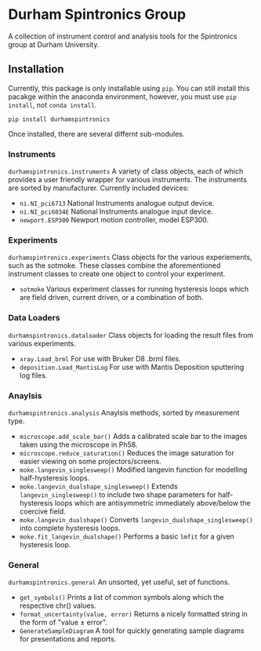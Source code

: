 # Durham Spintronics Group
A collection of instrument control and analysis tools for the Spintronics group at Durham University.

## Installation
Currently, this package is only installable using ```pip```. You can still install this pacakge within the anaconda environment, however, you must use ```pip install```, not ```conda install```.
```
pip install durhamspintronics
```
Once installed, there are several differnt sub-modules.

### Instruments
```durhamspintronics.instruments``` 
A variety of class objects, each of which provides a user friendly wrapper for various instruments. The instruments are sorted by manufacturer. Currently included devices:
* ```ni.NI_pci6713``` National Instruments analogue output device.
* ```ni.NI_pci6034E``` National Instruments analogue input device.
* ```newport.ESP300``` Newport motion controller, model ESP300.

### Experiments
```durhamspintronics.experiments``` 
Class objects for the various experiements, such as the sotmoke. These classes combine the aforementioned instrument classes to create one object to control your experiment.
* ```sotmoke``` Various experiment classes for running hysteresis loops which are field driven, current driven, or a combination of both.
### Data Loaders
```durhamspintronics.dataloader``` 
Class objects for loading the result files from various experiments.
* ```xray.Load_brml``` For use with Bruker D8 .brml files.
* ```deposition.Load_MantisLog``` For use with Mantis Deposition sputtering log files.

### Anaylsis
```durhamspintronics.analysis``` 
Anaylsis methods, sorted by measurement type.
* ```microscope.add_scale_bar()``` Adds a calibrated scale bar to the images taken using the microscope in Ph58.
* ```microscope.reduce_saturation()``` Reduces the image saturation for easier viewing on some projectors/screens.
* ```moke.langevin_singlesweep()``` Modified langevin function for modelling half-hysteresis loops.
* ```moke.langevin_dualshape_singlesweep()``` Extends ```langevin_singlesweep()``` to include two shape parameters for half-hysteresis loops which are antisymmetric immediately above/below the coercive field.
* ```moke.langevin_dualshape()``` Converts ```langevin_dualshape_singlesweep()``` into complete hysteresis loops.
* ```moke.fit_langevin_dualshape()``` Performs a basic ```lmfit``` for a given hysteresis loop.
  
### General
```durhamspintronics.general``` 
An unsorted, yet useful, set of functions.
* ```get_symbols()``` Prints a list of common symbols along which the respective chr() values.
* ```format_uncertainty(value, error)``` Returns a nicely formatted string in the form of "value ± error".
* ```GenerateSampleDiagram``` A tool for quickly generating sample diagrams for presentations and reports.

